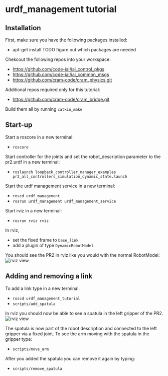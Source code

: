 # urdf_management tutorial


## Installation
First, make sure you have the following packages installed:
  * apt-get install TODO figure out which packages are needed

Chekcout the following repos into your workspace:
  * https://github.com/code-iai/iai_control_pkgs
  * https://github.com/code-iai/iai_common_msgs
  * https://github.com/cram-code/cram_physics.git 

Additional repos required only for this tutorial:
  * https://github.com/cram-code/cram_bridge.git

Build them all by running ```catkin_make```


## Start-up
Start a roscore in a new terminal:
  * ```roscore```

Start controller for the joints and set the robot_description parameter to the pr2.urdf in a new terminal:
  * ```roslaunch loopback_controller_manager_examples pr2_all_controllers_simulation_dynamic_state.launch```

Start the urdf management service in a new terminal:
  * ```roscd urdf_management```
  * ```rosrun urdf_management urdf_management_service```

Start rviz in a new terminal:
  * ```rosrun rviz rviz```

In rviz,
  * set the fixed frame to ```base_link```
  * add a plugin of type ```DynamicRobotModel```

You should see the PR2 in rviz like you would with the normal RobotModel:
![rviz view](https://raw.github.com/jannikb/iai_control_pkgs/urdf/urdf_management_tutorial/doc/pr2.png)


## Adding and removing a link
To add a link type in a new terminal:
  * ```roscd urdf_management_tutorial```
  * ```scripts/add_spatula```

In rviz you should now be able to see a spatula in the left gripper of the PR2.
![rviz view](https://raw.github.com/jannikb/iai_control_pkgs/urdf/urdf_management_tutorial/doc/pr2_with_spatula.png)

The spatula is now part of the robot description and connected to the left gripper via a fixed joint. To see the arm moving with the spatula in the gripper type:
  * ```scripts/move_arm```

After you added the spatula you can remove it again by typing:
  * ```scripts/remove_spatula```
